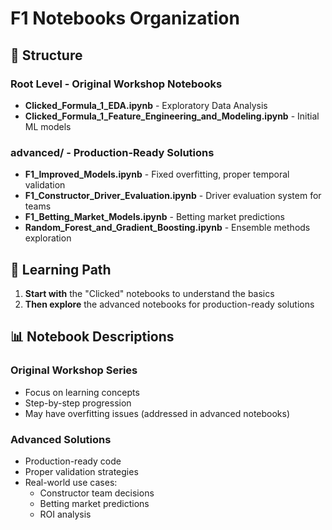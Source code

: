 # F1 Notebooks Organization

## 📁 Structure

### Root Level - Original Workshop Notebooks
- **Clicked_Formula_1_EDA.ipynb** - Exploratory Data Analysis
- **Clicked_Formula_1_Feature_Engineering_and_Modeling.ipynb** - Initial ML models

### advanced/ - Production-Ready Solutions
- **F1_Improved_Models.ipynb** - Fixed overfitting, proper temporal validation
- **F1_Constructor_Driver_Evaluation.ipynb** - Driver evaluation system for teams
- **F1_Betting_Market_Models.ipynb** - Betting market predictions
- **Random_Forest_and_Gradient_Boosting.ipynb** - Ensemble methods exploration

## 🎯 Learning Path

1. **Start with** the "Clicked" notebooks to understand the basics
2. **Then explore** the advanced notebooks for production-ready solutions

## 📊 Notebook Descriptions

### Original Workshop Series
- Focus on learning concepts
- Step-by-step progression
- May have overfitting issues (addressed in advanced notebooks)

### Advanced Solutions
- Production-ready code
- Proper validation strategies
- Real-world use cases:
  - Constructor team decisions
  - Betting market predictions
  - ROI analysis